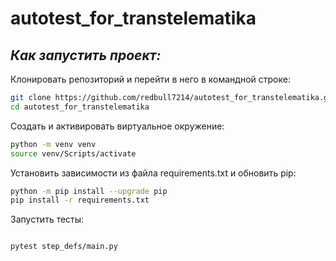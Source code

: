 # autotest_for_transtelematika

## _Как запустить проект:_
Клонировать репозиторий и перейти в него в командной строке:
```sh
git clone https://github.com/redbull7214/autotest_for_transtelematika.git
cd autotest_for_transtelematika

```
Cоздать и активировать виртуальное окружение:
```sh
python -m venv venv
source venv/Scripts/activate 
```
Установить зависимости из файла requirements.txt и обновить pip:
```sh
python -m pip install --upgrade pip
pip install -r requirements.txt
```


Запустить тесты:
```sh

pytest step_defs/main.py
```